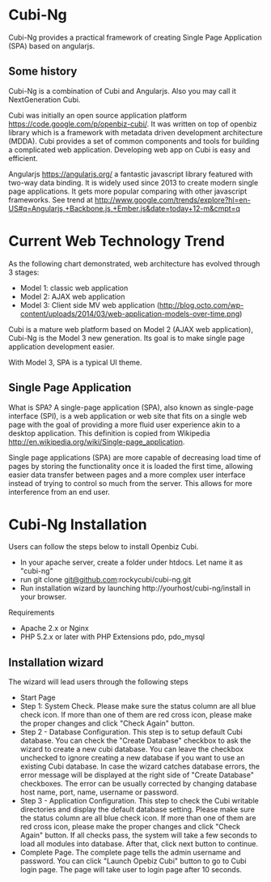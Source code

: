 Cubi-Ng
=======

Cubi-Ng provides a practical framework of creating Single Page Application (SPA) based on angularjs.

Some history
------------

Cubi-Ng is a combination of Cubi and Angularjs. Also you may call it NextGeneration Cubi. 

Cubi was initially an open source application platform https://code.google.com/p/openbiz-cubi/. It was written on top of openbiz library which is a framework with metadata driven development architecture (MDDA). Cubi provides a set of common components and tools for building a complicated web application. Developing web app on Cubi is easy and efficient.

Angularjs https://angularjs.org/ a fantastic javascript library featured with two-way data binding. It is widely used since 2013 to create modern single page applications. It gets more popular comparing with other javascript frameworks. See trend at http://www.google.com/trends/explore?hl=en-US#q=Angularjs,+Backbone.js,+Ember.js&date=today+12-m&cmpt=q

Current Web Technology Trend
============================
As the following chart demonstrated, web architecture has evolved through 3 stages:
- Model 1: classic web application
- Model 2: AJAX web application
- Model 3: Client side MV web application
(http://blog.octo.com/wp-content/uploads/2014/03/web-application-models-over-time.png)

Cubi is a mature web platform based on Model 2 (AJAX web application), Cubi-Ng is the Model 3 new generation. Its goal is to make single page application development easier.

With Model 3, SPA is a typical UI theme.

Single Page Application
-----------------------
What is SPA? A single-page application (SPA), also known as single-page interface (SPI), is a web application or web site that fits on a single web page with the goal of providing a more fluid user experience akin to a desktop application. This definition is copied from Wikipedia http://en.wikipedia.org/wiki/Single-page_application.

Single page applications (SPA) are more capable of decreasing load time of pages by storing the functionality once it is loaded the first time, allowing easier data transfer between pages and a more complex user interface instead of trying to control so much from the server. This allows for more interference from an end user. 

Cubi-Ng Installation
====================
Users can follow the steps below to install Openbiz Cubi.
- In your apache server, create a folder under htdocs. Let name it as "cubi-ng"
- run git clone git@github.com:rockycubi/cubi-ng.git
- Run installation wizard by launching http://yourhost/cubi-ng/install in your browser. 

Requirements
- Apache 2.x or Nginx
- PHP 5.2.x or later with PHP Extensions pdo, pdo_mysql

Installation wizard
-------------------
The wizard will lead users through the following steps
- Start Page
- Step 1: System Check. Please make sure the status column are all blue check icon. If more than one of them are red cross icon, please make the proper changes and click "Check Again" button. 
- Step 2 - Database Configuration. This step is to setup default Cubi database. You can check the "Create Database" checkbox to ask the wizard to create a new cubi database. You can leave the checkbox unchecked to ignore creating a new database if you want to use an existing Cubi database. In case the wizard catches database errors, the error message will be displayed at the right side of "Create Database" checkboxes. The error can be usually corrected by changing database host name, port, name, username or password. 
- Step 3 - Application Configuration. This step to check the Cubi writable directories and display the default database setting. Please make sure the status column are all blue check icon. If more than one of them are red cross icon, please make the proper changes and click "Check Again" button. If all checks pass, the system will take a few seconds to load all modules into database. After that, click next button to continue. 
- Complete Page. The complete page tells the admin username and password. You can click "Launch Opebiz Cubi" button to go to Cubi login page. The page will take user to login page after 10 seconds. 
